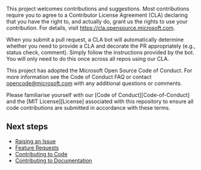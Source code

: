 This project welcomes contributions and suggestions. Most contributions require you to agree to a Contributor License Agreement (CLA) declaring that you have the right to, and actually do, grant us the rights to use your contribution. For details, visit https://cla.opensource.microsoft.com.

When you submit a pull request, a CLA bot will automatically determine whether you need to provide a CLA and decorate the PR appropriately (e.g., status check, comment). Simply follow the instructions provided by the bot. You will only need to do this once across all repos using our CLA.

This project has adopted the Microsoft Open Source Code of Conduct. For more information see the Code of Conduct FAQ or contact opencode@microsoft.com with any additional questions or comments.

Please familiarise yourself with our [Code of Conduct][Code-of-Conduct] and the [MIT License][License] associated with this repository to ensure all code contributions are submitted in accordance with these terms.

## Next steps

- [Raising an Issue](./Contributing%3A-Raising-an-Issue)
- [Feature Requests](./Contributing%3A-Feature-Requests)
- [Contributing to Code](./Contributing%3A-Contributing-to-Code)
- [Contributing to Documentation](./Contributing%3A-Contributing-to-Documentation)